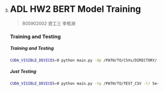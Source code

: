 3. # ADL HW2 BERT Model Training

    > B05902002 資工三 李栢淵
    
    
    
    ### Training and Testing 
    
    ##### Training and Testing
    
    ```sh
    CUDA_VISIBLE_DEVICES=0 python main.py -dp /PATH/TO/CSVs/DIRECTORY/ -tp /PATH/TO/TEST_CSV -lr 5e-6 -p 2220 -b 8 -tr 0 -e 10 -md MODEL_NAME -l 64 -bert bert-large-uncased
    ```
    
    ##### Just Testing
    
    ```sh
    CUDA_VISIBLE_DEVICES=0 python main.py -tp /PATH/TO/TEST_CSV -lr 5e-6 -p 2220 -b 8 -tr 0 -e 10 -md MODEL_NAME -l 64 -o OUTPUT_CSV -bert bert-large-uncased 
    ```
